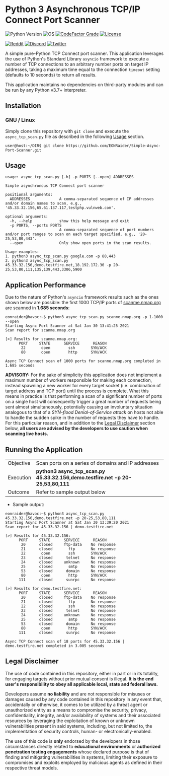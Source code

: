 # Python 3 Asynchronous TCP/IP Connect Port Scanner

![Python Version](https://img.shields.io/badge/python-3.7+-blue?style=for-the-badge&logo=python)
![OS](https://img.shields.io/badge/OS-GNU%2FLinux-red?style=for-the-badge&logo=linux)
[![CodeFactor Grade](https://img.shields.io/codefactor/grade/github/eonraider/simple-async-port-scanner?style=for-the-badge)](https://www.codefactor.io/repository/github/eonraider/simple-async-port-scanner)
[![License](https://img.shields.io/github/license/EONRaider/Packet-Sniffer?style=for-the-badge)](https://github.com/EONRaider/Packet-Sniffer/blob/master/LICENSE)

[![Reddit](https://img.shields.io/badge/Reddit-EONRaider-FF4500?style=flat-square&logo=reddit)](https://www.reddit.com/user/eonraider)
[![Discord](https://img.shields.io/badge/Discord-EONRaider-7289DA?style=flat-square&logo=discord)](https://discord.gg/KVjWBptv)
[![Twitter](https://img.shields.io/badge/Twitter-eon__raider-38A1F3?style=flat-square&logo=twitter)](https://twitter.com/intent/follow?screen_name=eon_raider)

A simple pure-Python TCP Connect port scanner. This application leverages
the use of Python's Standard Library `asyncio` framework to execute a
number of TCP connections to an arbitrary number ports on target IP
addresses, taking a maximum time equal to the connection `timeout`
setting (defaults to 10 seconds) to return all results.

This application maintains no dependencies on third-party modules and can be
run by any Python v3.7+ interpreter.

## Installation

### GNU / Linux

Simply clone this repository with `git clone` and execute the
`async_tcp_scan.py` file as described in the following
[Usage](#usage) section.

```
user@host:~/DIR$ git clone https://github.com/EONRaider/Simple-Async-Port-Scanner.git
```

## Usage

```
usage: async_tcp_scan.py [-h] -p PORTS [--open] ADDRESSES

Simple asynchronous TCP Connect port scanner

positional arguments:
  ADDRESSES             A comma-separated sequence of IP addresses and/or domain names to scan, e.g., '45.33.32.156,65.61.137.117,testphp.vulnweb.com'.

optional arguments:
  -h, --help            show this help message and exit
  -p PORTS, --ports PORTS
                        A comma-separated sequence of port numbers and/or port ranges to scan on each target specified, e.g., '20-25,53,80,443'.
  --open                Only show open ports in the scan results.

Usage examples:
1. python3 async_tcp_scan.py google.com -p 80,443
2. python3 async_tcp_scan.py 45.33.32.156,demo.testfire.net,18.192.172.30 -p 20-25,53,80,111,135,139,443,3306,5900
```

## Application Performance
Due to the nature of Python's `asyncio` framework results such as the 
ones shown below are possible: the first 1000 TCP/IP ports of 
[scanme.nmap.org](http://scanme.nmap.org) are scanned in **1.685 seconds**:

```
eonraider@havoc:~$ python3 async_tcp_scan.py scanme.nmap.org -p 1-1000 --open
Starting Async Port Scanner at Sat Jan 30 13:41:25 2021
Scan report for scanme.nmap.org

[>] Results for scanme.nmap.org:
      PORT     STATE      SERVICE      REASON   
       22       open        ssh       SYN/ACK   
       80       open        http      SYN/ACK   

Async TCP Connect scan of 1000 ports for scanme.nmap.org completed in 1.685 seconds
```

**ADVISORY:** For the sake of simplicity this application does not
implement a maximum number of workers responsible for making each
connection, instead spawning a new worker for every target socket
(i.e. combination of target address and TCP port) until the process is
complete. What this means in
practice is that performing a scan of a significant number of ports on
a single host will consequently trigger a great number of requests being
sent almost simultaneously, potentially causing an involuntary situation
analogous to that of a *SYN-flood Denial-of-Service attack* on hosts not
able to handle the sudden spike in the number of requests they have to
handle. For this particular reason, and in addition to the
[Legal Disclaimer](#legal-disclaimer) section below, **all users are
advised by the developers to use caution when scanning live hosts.**

## Running the Application

<table>
<tbody>
  <tr>
    <td>Objective</td>
    <td>Scan ports on a series of domains and IP addresses</td>
  </tr>
  <tr>
    <td>Execution</td>
    <td><b>python3 async_tcp_scan.py 45.33.32.156,demo.testfire.net -p 20-25,53,80,111</b></td>
  </tr>
  <tr>
    <td>Outcome</td>
    <td>Refer to sample output below</td>
  </tr>
</tbody>
</table>

- Sample output:

```
eonraider@havoc:~$ python3 async_tcp_scan.py 45.33.32.156,demo.testfire.net -p 20-25,53,80,111
Starting Async Port Scanner at Sat Jan 30 13:39:20 2021
Scan report for 45.33.32.156 | demo.testfire.net

[>] Results for 45.33.32.156:
      PORT     STATE      SERVICE      REASON   
       20      closed     ftp-data    No response   
       21      closed       ftp       No response   
       22       open        ssh       SYN/ACK   
       23      closed      telnet     No response   
       24      closed     unknown     No response   
       25      closed       smtp      No response   
       53      closed      domain     No response   
       80       open        http      SYN/ACK   
      111      closed      sunrpc     No response   

[>] Results for demo.testfire.net:
      PORT     STATE      SERVICE      REASON   
       20      closed     ftp-data    No response   
       21      closed       ftp       No response   
       22      closed       ssh       No response   
       23      closed      telnet     No response   
       24      closed     unknown     No response   
       25      closed       smtp      No response   
       53      closed      domain     No response   
       80       open        http      SYN/ACK   
      111      closed      sunrpc     No response   

Async TCP Connect scan of 18 ports for 45.33.32.156 | demo.testfire.net completed in 3.005 seconds
```

## Legal Disclaimer

The use of code contained in this repository, either in part or in its totality,
for engaging targets without prior mutual consent is illegal. **It is
the end user's responsibility to obey all applicable local, state and 
federal laws.**

Developers assume **no liability** and are not
responsible for misuses or damages caused by any code contained
in this repository in any event that, accidentally or otherwise, it comes to
be utilized by a threat agent or unauthorized entity as a means to compromise
the security, privacy, confidentiality, integrity, and/or availability of
systems and their associated resources by leveraging the exploitation of known
or unknown vulnerabilities present in said systems, including, but not limited
to, the implementation of security controls, human- or electronically-enabled.

The use of this code is **only** endorsed by the developers in those
circumstances directly related to **educational environments** or
**authorized penetration testing engagements** whose declared purpose is that
of finding and mitigating vulnerabilities in systems, limiting their exposure
to compromises and exploits employed by malicious agents as defined in their
respective threat models.
